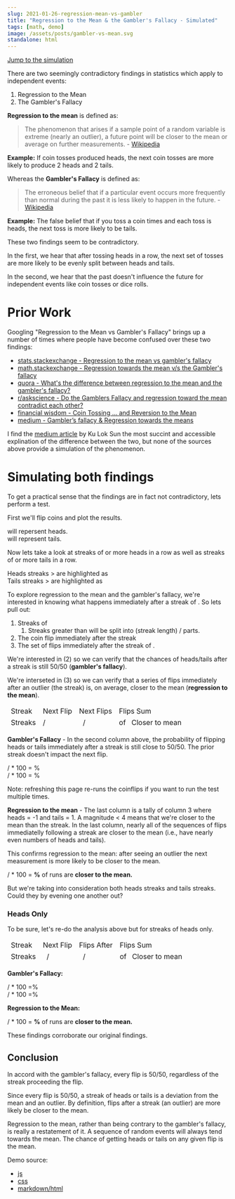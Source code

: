 ```yaml
---
slug: 2021-01-26-regression-mean-vs-gambler
title: "Regression to the Mean & the Gambler's Fallacy - Simulated"
tags: [math, demo]
image: /assets/posts/gambler-vs-mean.svg
standalone: html
---
```


<style type="text/css">
@import url("/blog-assets/regression-mean-vs-gambler.css");
</style>

<script type="text/javascript" src="/blog-assets/regression-mean-vs-gambler.js"></script>

[Jump to the simulation](#simulating-both-findings)

There are two seemingly contradictory findings in statistics which apply to independent events:

1. Regression to the Mean
2. The Gambler's Fallacy

**Regression to the mean** is defined as:

> The phenomenon that arises if a sample point of a random variable is extreme (nearly an outlier), a future point will be closer to the mean or average on further measurements. - [Wikipedia](https://en.wikipedia.org/wiki/Regression_toward_the_mean#:~:text=In%20statistics%2C%20regression%20toward%20the,or%20average%20on%20further%20measurements.)

**Example:** If <i data-bind="run_length"></i> coin tosses produced <i data-bind="run_length"></i> heads, the next <i data-bind="run_length"></i> coin tosses are more likely to produce 2 heads and 2 tails.

Whereas the **Gambler's Fallacy** is defined as:

> The erroneous belief that if a particular event occurs more frequently than normal during the past it is less likely to happen in the future. - [Wikipedia](https://en.wikipedia.org/wiki/Gambler%27s_fallacy)

**Example:** The false belief that if you toss a coin <i data-bind="run_length"></i> times and each toss is heads, the next toss is more likely to be tails.

These two findings seem to be contradictory.

In the first, we hear that after tossing <i data-bind="run_length"></i> heads in a row, the next set of tosses are more likely to be evenly split between heads and tails.

In the second, we hear that the past doesn't influence the future for independent events like coin tosses or dice rolls.

# Prior Work

Googling "Regression to the Mean vs Gambler's Fallacy" brings up a number of times where people have become confused over these two findings:

- [stats.stackexchange - Regression to the mean vs gambler's fallacy](https://stats.stackexchange.com/questions/204397/regression-to-the-mean-vs-gamblers-fallacy)
- [math.stackexchange - Regression towards the mean v/s the Gambler's fallacy](https://math.stackexchange.com/questions/433492/regression-towards-the-mean-v-s-the-gamblers-fallacy)
- [quora - What's the difference between regression to the mean and the gambler's fallacy?](https://www.quora.com/Whats-the-difference-between-regression-to-the-mean-and-the-gamblers-fallacy)
- [r/askscience - Do the Gamblers Fallacy and regression toward the mean contradict each other?](https://www.reddit.com/r/askscience/comments/340ulx/do_the_gamblers_fallacy_and_regression_toward_the/)
- [financial wisdom - Coin Tossing ... and Reversion to the Mean](https://www.financialwisdomforum.org/gummy-stuff/coin-tossing.htm)
- [medium - Gambler’s fallacy & Regression towards the means](https://medium.com/@sundaykuloksun/gamblers-fallacy-regression-towards-the-means-ae538ace8318)

I find the [medium article](<[medium](https://medium.com/@sundaykuloksun/gamblers-fallacy-regression-towards-the-means-ae538ace8318)>) by Ku Lok Sun the most succint and accessible explination of the difference between the two, but none of the sources above provide a simulation of the phenomenon.

# Simulating both findings

To get a practical sense that the findings are in fact not contradictory, lets perform a test.

First we'll flip <i data-bind="num_coins"></i> coins and plot the results.

<span class="coin side-H"></span> will repersent heads.
<br />
<span class="coin side-T"></span> will represent tails.

<div class="coin-chart" data-bind="coin_chart"></div>

Now lets take a look at streaks of <i data-bind="run_length"></i> or more heads in a row as well as streaks of <i data-bind="run_length"></i> or more tails in a row.

Heads streaks ><i data-bind="run_length"></i> are highlighted as <span class="coin side-H run"></span><br/>Tails streaks ><i data-bind="run_length"></i> are highlighted as <span class="coin side-T run"></span>

<div class="coin-chart" data-bind="run_chart"></div>

To explore regression to the mean and the gambler's fallacy, we're interested in knowing what happens immediately after a streak of <i data-bind="run_length"></i>. So lets pull out:

1. Streaks of <i data-bind="run_length"></i>
   1. Streaks greater than <i data-bind="run_length"></i> will be split into (streak length) / <i data-bind="run_length"></i> parts.
2. The coin flip immediately after the streak
3. The set of <i data-bind="run_length"></i> flips immediately after the streak of <i data-bind="run_length"></i>.

We're interested in (2) so we can verify that the chances of heads/tails after a streak is still 50/50 (**gambler's fallacy**).

We're interseted in (3) so we can verify that a series of flips immediately after an outlier (the streak) is, on average, closer to the mean (**regression to the mean**).

<table class="run-list">
  <thead>
    <tr>
      <td>Streak</td>
      <td>Next Flip</td>
      <td>
        Next <i data-bind="run_length"></i> Flips
      </td>
      <td>
        <i data-bind="run_length"></i> Flips Sum
      </td>
    </tr>
  </thead>
  <tbody data-bind="run_list"></tbody>
  <tfoot>
    <tr>
      <td>
        <i data-bind="num_runs"></i> Streaks
      </td>
      <td>
        <i data-bind="after_run_heads"></i> <span class="coin side-H"></span> /
        <i data-bind="after_run_tails"></i> <span class="coin side-T"></span>
      </td>
      <td>
        <i data-bind="seq_after_run_heads"></i> <span class="coin side-H"></span>&nbsp;
        /<i data-bind="seq_after_run_tails"></i> <span class="coin side-T"></span>
      </td>
      <td>
        <i data-bind="num_seq_closer_to_mean"></i> of <i data-bind="num_runs"></i>&nbsp;
        Closer to mean
      </td>
    </tr>
  </tfoot>
</table>

**Gambler's Fallacy** - In the second column above, the probability of flipping heads or tails immediately after a streak is still close to 50/50. The prior streak doesn't impact the next flip.

<i data-bind="after_run_heads"></i> / <i data-bind="num_runs"></i> * 100 =<i data-bind="after_run_heads_pct"></i>
% <span class="coin side-H"></span>
<br />
<i data-bind="after_run_tails"></i> / <i data-bind="num_runs"></i> * 100 =
<i data-bind="after_run_tails_pct"></i>% <span class="coin side-T"></span>

Note: refreshing this page re-runs the coinflips if you want to run the test multiple times.

**Regression to the mean** - The last column is a tally of column 3 where heads = -1 and tails = 1. A magnitude < 4 means that we're closer to the mean than the streak. In the last column, nearly all of the sequences of flips immediatelly following a streak are closer to the mean (i.e., have nearly even numbers of heads and tails).

This confirms regression to the mean: after seeing an outlier the next measurement is more likely to be closer to the mean.

<i data-bind="num_seq_closer_to_mean"></i> / <i data-bind="num_runs"></i> * 100 =
**<i data-bind="num_seq_closer_to_mean_pct"></i>%** of runs are **closer to the
mean.**

But we're taking into consideration both heads streaks and tails streaks. Could they by evening one another out?

### Heads Only

To be sure, let's re-do the analysis above but for streaks of heads only.

<table class="run-list">
  <thead>
    <tr>
      <td>Streak</td>
      <td>Next Flip</td>
      <td>
        <i data-bind="run_length"></i> Flips After
      </td>
      <td>
        <i data-bind="run_length"></i> Flips Sum
      </td>
    </tr>
  </thead>
  <tbody data-bind="heads_run_list"></tbody>
  <tfoot>
    <tr>
      <td>
        <i data-bind="heads_num_runs"></i> Streaks
      </td>
      <td>
        <i data-bind="heads_after_run_heads"></i> <span class="coin side-H"></span>&nbsp;
        /<i data-bind="heads_after_run_tails"></i> <span class="coin side-T"></span>
      </td>
      <td>
        <i data-bind="heads_seq_after_run_heads"></i> <span class="coin side-H"></span>&nbsp;
        /<i data-bind="heads_seq_after_run_tails"></i> <span class="coin side-T"></span>
      </td>
      <td>
        <i data-bind="heads_num_seq_closer_to_mean"></i> of <i data-bind="heads_num_runs"></i>&nbsp;
        Closer to mean
      </td>
    </tr>
  </tfoot>
</table>

**Gambler's Fallacy:**

<i data-bind="heads_after_run_heads"></i> / <i data-bind="heads_num_runs"></i> *
100 =<i data-bind="heads_after_run_heads_pct"></i>% <span class="coin side-H"></span>
<br />
<i data-bind="heads_after_run_tails"></i> / <i data-bind="heads_num_runs"></i> *
100 =<i data-bind="heads_after_run_tails_pct"></i>% <span class="coin side-T"></span>

**Regression to the Mean:**

<i data-bind="heads_num_seq_closer_to_mean"></i> / <i data-bind="heads_num_runs"></i> *
100 = **<i data-bind="heads_num_seq_closer_to_mean_pct"></i>%** of runs are
**closer to the mean.**

These findings corroborate our original findings.

## Conclusion

In accord with the gambler's fallacy, every flip is 50/50, regardless of the streak proceeding the flip.

Since every flip is 50/50, a streak of heads or tails is a deviation from the mean and an outlier. By definition, flips after a streak (an outlier) are more likely be closer to the mean.

Regression to the mean, rather than being contrary to the gambler's fallacy, is really a restatement of it. A sequence of random events will always tend towards the mean. The chance of getting heads or tails on any given flip is the mean.

Demo source:

- [js](https://github.com/tantaman/tantaman.github.io/blob/master/assets/posts/regression-mean-vs-gambler.js)
- [css](https://github.com/tantaman/tantaman.github.io/blob/master/assets/posts/regression-mean-vs-gambler.css)
- [markdown/html](https://github.com/tantaman/tantaman.github.io/blob/master/_posts/2021-01-26-regression-mean-vs-gambler.markdown)
